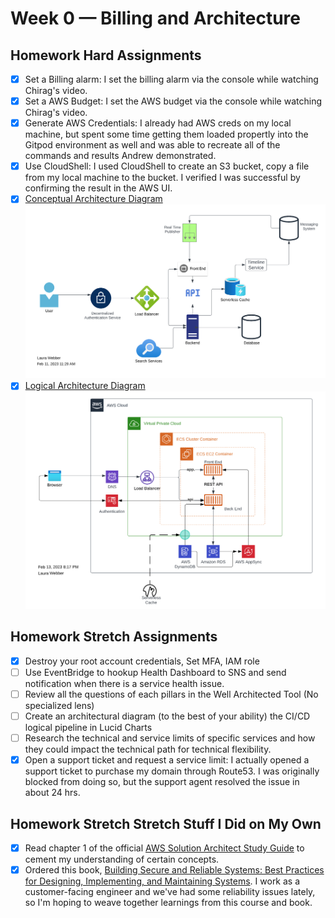 # Week 0 — Billing and Architecture

## Homework Hard Assignments
- [x] Set a Billing alarm: I set the billing alarm via the console while watching Chirag's video.
- [x] Set a AWS Budget: I set the AWS budget via the console while watching Chirag's video.
- [x] Generate AWS Credentials: I already had AWS creds on my local machine, but spent some time getting them loaded propertly into the Gitpod environment as well and was able to recreate all of the commands and results Andrew demonstrated.
- [x] Use CloudShell: I used CloudShell to create an S3 bucket, copy a file from my local machine to the bucket. I verified I was successful by confirming the result in the AWS UI.
- [x] [Conceptual Architecture Diagram](https://lucid.app/lucidchart/invitations/accept/inv_7b027d05-0ead-4be9-a081-48b264785e83) ![Conceptual Architecture Diagram](/journal/images/week0-conceptual-diagram.png)
- [x] [Logical Architecture Diagram](https://lucid.app/lucidchart/da9380c1-991d-4bb5-9b13-3469c1f3cfd8/edit?viewport_loc=-773%2C32%2C2252%2C1022%2C0_0&invitationId=inv_195fbd1f-0613-4a41-8a52-3c1665dd29f4) ![Conceptual Architecture Diagram](/journal/images/week0-logical-diagram.png)

## Homework Stretch Assignments 
- [x] Destroy your root account credentials, Set MFA, IAM role
- [ ] Use EventBridge to hookup Health Dashboard to SNS and send notification when there is a service health issue.
- [ ] Review all the questions of each pillars in the Well Architected Tool (No specialized lens)
- [ ] Create an architectural diagram (to the best of your ability) the CI/CD logical pipeline in Lucid Charts
- [ ] Research the technical and service limits of specific services and how they could impact the technical path for technical flexibility. 
- [x] Open a support ticket and request a service limit: I actually opened a support ticket to purchase my domain through Route53. I was originally blocked from doing so, but the support agent resolved the issue in about 24 hrs.

## Homework Stretch Stretch Stuff I Did on My Own
- [x] Read chapter 1 of the official [AWS Solution Architect Study Guide](https://www.amazon.com/Certified-Solutions-Architect-Study-Guide/dp/1119713080/ref=asc_df_1119713080/?tag=hyprod-20&linkCode=df0&hvadid=459538011055&hvpos=&hvnetw=g&hvrand=1442647167613858578&hvpone=&hvptwo=&hvqmt=&hvdev=c&hvdvcmdl=&hvlocint=&hvlocphy=9032112&hvtargid=pla-917135384856&psc=1) to cement my understanding of certain concepts. 
- [x] Ordered this book, [Building Secure and Reliable Systems: Best Practices for Designing, Implementing, and Maintaining Systems](https://www.amazon.com/dp/1492083127?psc=1&ref=ppx_yo2ov_dt_b_product_details). I work as a customer-facing engineer and we've had some reliability issues lately, so I'm hoping to weave together learnings from this course and book.
